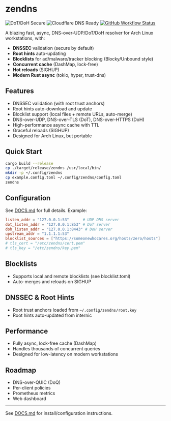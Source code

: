 # zendns

![DoT/DoH Secure](https://img.shields.io/badge/DoT%2FDoH-Secure-blueviolet)
![Cloudflare DNS Ready](https://img.shields.io/badge/Cloudflare%20DNS-Ready-orange)
[![GitHub Workflow Status](https://img.shields.io/github/actions/workflow/status/ghostkellz/zendns/ci.yml?branch=main)](https://github.com/ghostkellz/zendns/actions)


A blazing fast, async, DNS-over-UDP/DoT/DoH resolver for Arch Linux workstations, with:
- **DNSSEC** validation (secure by default)
- **Root hints** auto-updating
- **Blocklists** for ad/malware/tracker blocking (Blocky/Unbound style)
- **Concurrent cache** (DashMap, lock-free)
- **Hot reloads** (SIGHUP)
- **Modern Rust async** (tokio, hyper, trust-dns)

## Features
- DNSSEC validation (with root trust anchors)
- Root hints auto-download and update
- Blocklist support (local files + remote URLs, auto-merge)
- DNS-over-UDP, DNS-over-TLS (DoT), DNS-over-HTTPS (DoH)
- High-performance async cache with TTL
- Graceful reloads (SIGHUP)
- Designed for Arch Linux, but portable

## Quick Start
```sh
cargo build --release
cp ./target/release/zendns /usr/local/bin/
mkdir -p ~/.config/zendns
cp example.config.toml ~/.config/zendns/config.toml
zendns
```

## Configuration
See [DOCS.md](./DOCS.md) for full details. Example:
```toml
listen_addr = "127.0.0.1:53"      # UDP DNS server
dot_listen_addr = "127.0.0.1:853" # DoT server  
doh_listen_addr = "127.0.0.1:8443" # DoH server
upstream_addr = "1.1.1.1:53"
blocklist_sources = ["https://someonewhocares.org/hosts/zero/hosts"]
# tls_cert = "/etc/zendns/cert.pem"
# tls_key = "/etc/zendns/key.pem"
```

## Blocklists
- Supports local and remote blocklists (see blocklist.toml)
- Auto-merges and reloads on SIGHUP

## DNSSEC & Root Hints
- Root trust anchors loaded from `~/.config/zendns/root.key`
- Root hints auto-updated from internic

## Performance
- Fully async, lock-free cache (DashMap)
- Handles thousands of concurrent queries
- Designed for low-latency on modern workstations

## Roadmap
- DNS-over-QUIC (DoQ)
- Per-client policies
- Prometheus metrics
- Web dashboard


---

See [DOCS.md](./DOCS.md) for install/configuration instructions.
